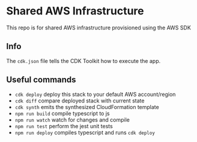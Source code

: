 # Shared AWS Infrastructure

This repo is for shared AWS infrastructure provisioned using the AWS SDK

## Info

The `cdk.json` file tells the CDK Toolkit how to execute the app.

## Useful commands

- `cdk deploy` deploy this stack to your default AWS account/region
- `cdk diff` compare deployed stack with current state
- `cdk synth` emits the synthesized CloudFormation template
- `npm run build` compile typescript to js
- `npm run watch` watch for changes and compile
- `npm run test` perform the jest unit tests
- `npm run deploy` compiles typescript and runs `cdk deploy`
